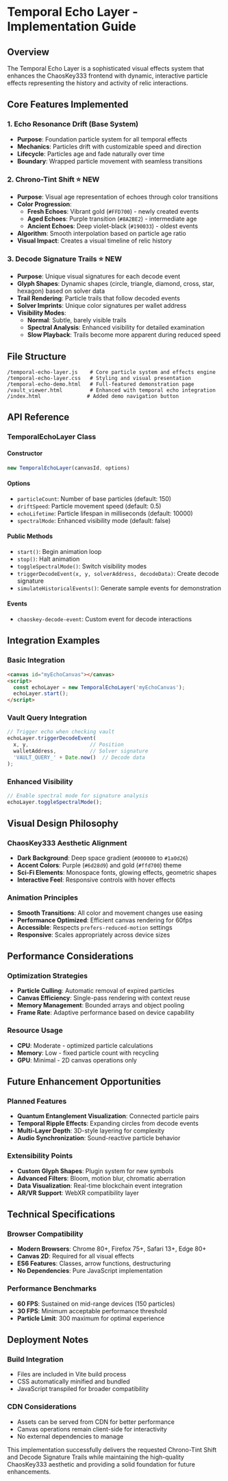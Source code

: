 # Temporal Echo Layer - Implementation Guide

## Overview

The Temporal Echo Layer is a sophisticated visual effects system that enhances the ChaosKey333 frontend with dynamic, interactive particle effects representing the history and activity of relic interactions.

## Core Features Implemented

### 1. Echo Resonance Drift (Base System)
- **Purpose**: Foundation particle system for all temporal effects
- **Mechanics**: Particles drift with customizable speed and direction
- **Lifecycle**: Particles age and fade naturally over time
- **Boundary**: Wrapped particle movement with seamless transitions

### 2. Chrono-Tint Shift ⭐ NEW
- **Purpose**: Visual age representation of echoes through color transitions
- **Color Progression**:
  - **Fresh Echoes**: Vibrant gold (`#FFD700`) - newly created events
  - **Aged Echoes**: Purple transition (`#8A2BE2`) - intermediate age
  - **Ancient Echoes**: Deep violet-black (`#190033`) - oldest events
- **Algorithm**: Smooth interpolation based on particle age ratio
- **Visual Impact**: Creates a visual timeline of relic history

### 3. Decode Signature Trails ⭐ NEW
- **Purpose**: Unique visual signatures for each decode event
- **Glyph Shapes**: Dynamic shapes (circle, triangle, diamond, cross, star, hexagon) based on solver data
- **Trail Rendering**: Particle trails that follow decoded events
- **Solver Imprints**: Unique color signatures per wallet address
- **Visibility Modes**:
  - **Normal**: Subtle, barely visible trails
  - **Spectral Analysis**: Enhanced visibility for detailed examination
  - **Slow Playback**: Trails become more apparent during reduced speed

## File Structure

```
/temporal-echo-layer.js    # Core particle system and effects engine
/temporal-echo-layer.css   # Styling and visual presentation
/temporal-echo-demo.html   # Full-featured demonstration page
/vault_viewer.html         # Enhanced with temporal echo integration
/index.html               # Added demo navigation button
```

## API Reference

### TemporalEchoLayer Class

#### Constructor
```javascript
new TemporalEchoLayer(canvasId, options)
```

#### Options
- `particleCount`: Number of base particles (default: 150)
- `driftSpeed`: Particle movement speed (default: 0.5)
- `echoLifetime`: Particle lifespan in milliseconds (default: 10000)
- `spectralMode`: Enhanced visibility mode (default: false)

#### Public Methods
- `start()`: Begin animation loop
- `stop()`: Halt animation
- `toggleSpectralMode()`: Switch visibility modes
- `triggerDecodeEvent(x, y, solverAddress, decodeData)`: Create decode signature
- `simulateHistoricalEvents()`: Generate sample events for demonstration

#### Events
- `chaoskey-decode-event`: Custom event for decode interactions

## Integration Examples

### Basic Integration
```html
<canvas id="myEchoCanvas"></canvas>
<script>
  const echoLayer = new TemporalEchoLayer('myEchoCanvas');
  echoLayer.start();
</script>
```

### Vault Query Integration
```javascript
// Trigger echo when checking vault
echoLayer.triggerDecodeEvent(
  x, y,                    // Position
  walletAddress,           // Solver signature
  'VAULT_QUERY_' + Date.now()  // Decode data
);
```

### Enhanced Visibility
```javascript
// Enable spectral mode for signature analysis
echoLayer.toggleSpectralMode();
```

## Visual Design Philosophy

### ChaosKey333 Aesthetic Alignment
- **Dark Background**: Deep space gradient (`#000000` to `#1a0d26`)
- **Accent Colors**: Purple (`#6d28d9`) and gold (`#ffd700`) theme
- **Sci-Fi Elements**: Monospace fonts, glowing effects, geometric shapes
- **Interactive Feel**: Responsive controls with hover effects

### Animation Principles
- **Smooth Transitions**: All color and movement changes use easing
- **Performance Optimized**: Efficient canvas rendering for 60fps
- **Accessible**: Respects `prefers-reduced-motion` settings
- **Responsive**: Scales appropriately across device sizes

## Performance Considerations

### Optimization Strategies
- **Particle Culling**: Automatic removal of expired particles
- **Canvas Efficiency**: Single-pass rendering with context reuse
- **Memory Management**: Bounded arrays and object pooling
- **Frame Rate**: Adaptive performance based on device capability

### Resource Usage
- **CPU**: Moderate - optimized particle calculations
- **Memory**: Low - fixed particle count with recycling
- **GPU**: Minimal - 2D canvas operations only

## Future Enhancement Opportunities

### Planned Features
- **Quantum Entanglement Visualization**: Connected particle pairs
- **Temporal Ripple Effects**: Expanding circles from decode events
- **Multi-Layer Depth**: 3D-style layering for complexity
- **Audio Synchronization**: Sound-reactive particle behavior

### Extensibility Points
- **Custom Glyph Shapes**: Plugin system for new symbols
- **Advanced Filters**: Bloom, motion blur, chromatic aberration
- **Data Visualization**: Real-time blockchain event integration
- **AR/VR Support**: WebXR compatibility layer

## Technical Specifications

### Browser Compatibility
- **Modern Browsers**: Chrome 80+, Firefox 75+, Safari 13+, Edge 80+
- **Canvas 2D**: Required for all visual effects
- **ES6 Features**: Classes, arrow functions, destructuring
- **No Dependencies**: Pure JavaScript implementation

### Performance Benchmarks
- **60 FPS**: Sustained on mid-range devices (150 particles)
- **30 FPS**: Minimum acceptable performance threshold
- **Particle Limit**: 300 maximum for optimal experience

## Deployment Notes

### Build Integration
- Files are included in Vite build process
- CSS automatically minified and bundled
- JavaScript transpiled for broader compatibility

### CDN Considerations
- Assets can be served from CDN for better performance
- Canvas operations remain client-side for interactivity
- No external dependencies to manage

This implementation successfully delivers the requested Chrono-Tint Shift and Decode Signature Trails while maintaining the high-quality ChaosKey333 aesthetic and providing a solid foundation for future enhancements.